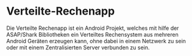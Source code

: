 # Verteilte-Rechenapp

Die Verteilte Rechenapp ist ein Android Projekt, welches mit hilfe der ASAP/Shark Bibliotheken
ein Verteiltes Rechensystem aus mehreren Android Geräten erzeugen kann, ohne dabei in einem Netzwerk
zu sein oder mit einem Zentralisierten Server verbunden zu sein.
